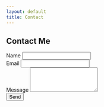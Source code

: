 ```yaml
---
layout: default
title: Contact
---
```


<section class="container py-5">
  <h2>Contact Me</h2>
  <form id="contact-form">
    <div class="mb-3">
      <label for="name" class="form-label">Name</label>
      <input type="text" id="name" class="form-control" required>
    </div>
    <div class="mb-3">
      <label for="email" class="form-label">Email</label>
      <input type="email" id="email" class="form-control" required>
    </div>
    <div class="mb-3">
      <label for="message" class="form-label">Message</label>
      <textarea id="message" class="form-control" rows="4" required></textarea>
    </div>
    <button type="submit" class="btn btn-success">Send</button>
    <div id="status" class="mt-3"></div>
  </form>
</section>
